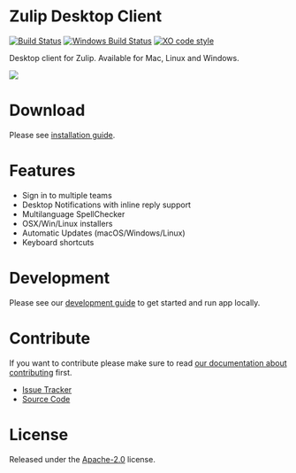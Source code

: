 # Zulip Desktop Client
[![Build Status](https://travis-ci.org/zulip/zulip-electron.svg?branch=master)](https://travis-ci.org/zulip/zulip-electron)
[![Windows Build Status](https://ci.appveyor.com/api/projects/status/github/zulip/zulip-electron?branch=master&svg=true)](https://ci.appveyor.com/project/akashnimare/zulip-electron/branch/master)
[![XO code style](https://img.shields.io/badge/code_style-XO-5ed9c7.svg)](https://github.com/sindresorhus/xo)

Desktop client for Zulip. Available for Mac, Linux and Windows.

<img src="http://i.imgur.com/ChzTq4F.png"/>

# Download
Please see [installation guide](https://zulipchat.com/help/desktop-app-install-guide).

# Features
* Sign in to multiple teams
* Desktop Notifications with inline reply support
* Multilanguage SpellChecker
* OSX/Win/Linux installers
* Automatic Updates (macOS/Windows/Linux)
* Keyboard shortcuts

# Development
Please see our [development guide](./development.md) to get started and run app locally.

# Contribute

If you want to contribute please make sure to read [our documentation about contributing](./CONTRIBUTING.md) first.

* [Issue Tracker](https://github.com/zulip/zulip-electron/issues)
* [Source Code](https://github.com/zulip/zulip-electron/)

# License
Released under the [Apache-2.0](./LICENSE) license.
